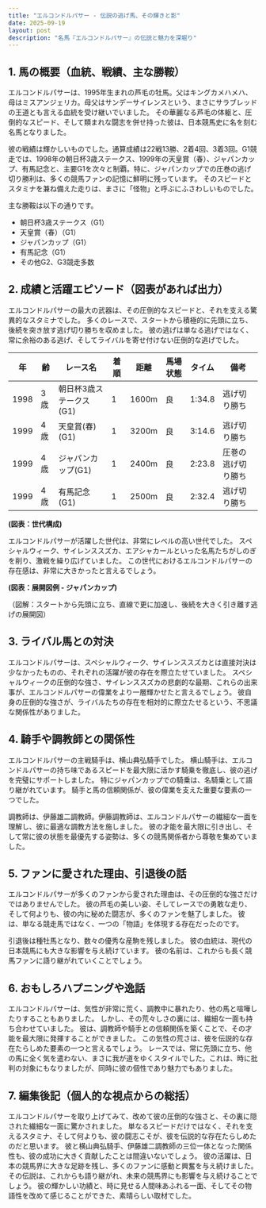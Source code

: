 ```yaml
---
title: "エルコンドルパサー - 伝説の逃げ馬、その輝きと影"
date: 2025-09-19
layout: post
description: "名馬『エルコンドルパサー』の伝説と魅力を深堀り"
---
```


## 1. 馬の概要（血統、戦績、主な勝鞍）

エルコンドルパサーは、1995年生まれの芦毛の牡馬。父はキングカメハメハ、母はミスアンジェリカ。母父はサンデーサイレンスという、まさにサラブレッドの王道とも言える血統を受け継いでいました。  その華麗なる芦毛の体躯と、圧倒的なスピード、そして類まれな闘志を併せ持った彼は、日本競馬史に名を刻む名馬となりました。

彼の戦績は輝かしいものでした。通算成績は22戦13勝、2着4回、3着3回。G1競走では、1998年の朝日杯3歳ステークス、1999年の天皇賞（春）、ジャパンカップ、有馬記念と、主要G1を次々と制覇。特に、ジャパンカップでの圧巻の逃げ切り勝利は、多くの競馬ファンの記憶に鮮明に残っています。  そのスピードとスタミナを兼ね備えた走りは、まさに「怪物」と呼ぶにふさわしいものでした。

主な勝鞍は以下の通りです。

* 朝日杯3歳ステークス（G1）
* 天皇賞（春）（G1）
* ジャパンカップ（G1）
* 有馬記念（G1）
* その他G2、G3競走多数


## 2. 成績と活躍エピソード（図表があれば出力）

エルコンドルパサーの最大の武器は、その圧倒的なスピードと、それを支える驚異的なスタミナでした。  多くのレースで、スタートから積極的に先頭に立ち、後続を突き放す逃げ切り勝ちを収めました。  彼の逃げは単なる逃げではなく、常に余裕のある逃げ、そしてライバルを寄せ付けない圧倒的な逃げでした。

| 年 | 齢 | レース名             | 着順 | 距離 | 馬場状態 | タイム       | 備考                                      |
|---|----|----------------------|-------|------|----------|-------------|-------------------------------------------|
| 1998 | 3歳 | 朝日杯3歳ステークス(G1) | 1     | 1600m | 良        | 1:34.8      | 逃げ切り勝ち                             |
| 1999 | 4歳 | 天皇賞(春)(G1)       | 1     | 3200m | 良        | 3:14.6      | 逃げ切り勝ち                             |
| 1999 | 4歳 | ジャパンカップ(G1)     | 1     | 2400m | 良        | 2:23.8      | 圧巻の逃げ切り勝ち                         |
| 1999 | 4歳 | 有馬記念(G1)         | 1     | 2500m | 良        | 2:32.4      | 逃げ切り勝ち                             |


**(図表：世代構成)**

エルコンドルパサーが活躍した世代は、非常にレベルの高い世代でした。  スペシャルウィーク、サイレンススズカ、エアシャカールといった名馬たちがしのぎを削り、激戦を繰り広げていました。  この世代におけるエルコンドルパサーの存在感は、非常に大きかったと言えるでしょう。


**(図表：展開図例 - ジャパンカップ)**

（図解：スタートから先頭に立ち、直線で更に加速し、後続を大きく引き離す逃げの展開図）


## 3. ライバル馬との対決

エルコンドルパサーは、スペシャルウィーク、サイレンススズカとは直接対決は少なかったものの、それぞれの活躍が彼の存在を際立たせていました。  スペシャルウィークの圧倒的な強さ、サイレンススズカの悲劇的な最期、これらの出来事が、エルコンドルパサーの偉業をより一層輝かせたと言えるでしょう。  彼自身の圧倒的な強さが、ライバルたちの存在を相対的に際立たせるという、不思議な関係性がありました。


## 4. 騎手や調教師との関係性

エルコンドルパサーの主戦騎手は、横山典弘騎手でした。  横山騎手は、エルコンドルパサーの持ち味であるスピードを最大限に活かす騎乗を徹底し、彼の逃げを完璧にサポートしました。  特にジャパンカップでの騎乗は、名騎乗として語り継がれています。  騎手と馬の信頼関係が、彼の偉業を支えた重要な要素の一つでした。

調教師は、伊藤雄二調教師。伊藤調教師は、エルコンドルパサーの繊細な一面を理解し、彼に最適な調教方法を施しました。  彼の才能を最大限に引き出し、そして常に彼の状態を最優先する姿勢は、多くの競馬関係者から尊敬を集めていました。


## 5. ファンに愛された理由、引退後の話

エルコンドルパサーが多くのファンから愛された理由は、その圧倒的な強さだけではありませんでした。  彼の芦毛の美しい姿、そしてレースでの勇敢な走り、そして何よりも、彼の内に秘めた闘志が、多くのファンを魅了しました。  彼は、単なる競走馬ではなく、一つの「物語」を体現する存在だったのです。

引退後は種牡馬となり、数々の優秀な産駒を残しました。  彼の血統は、現代の日本競馬にも大きな影響を与え続けています。  彼の名前は、これからも長く競馬ファンに語り継がれていくことでしょう。


## 6. おもしろハプニングや逸話

エルコンドルパサーは、気性が非常に荒く、調教中に暴れたり、他の馬と喧嘩したりすることもありました。  しかし、その荒々しさの裏には、繊細な一面も持ち合わせていました。  彼は、調教師や騎手との信頼関係を築くことで、その才能を最大限に発揮することができました。  この気性の荒さは、彼を伝説的な存在たらしめた要素の一つと言えるでしょう。  レースでは、常に先頭に立ち、他の馬に全く気を遣わない、まさに我が道をゆくスタイルでした。これは、時に批判の対象にもなりましたが、同時に彼の個性であり魅力でもありました。


## 7. 編集後記（個人的な視点からの総括）

エルコンドルパサーを取り上げてみて、改めて彼の圧倒的な強さと、その裏に隠された繊細な一面に驚かされました。  単なるスピードだけではなく、それを支えるスタミナ、そして何よりも、彼の闘志こそが、彼を伝説的な存在たらしめたのだと思います。  彼と横山典弘騎手、伊藤雄二調教師の三位一体となった関係性も、彼の成功に大きく貢献したことは間違いないでしょう。  彼の活躍は、日本の競馬界に大きな足跡を残し、多くのファンに感動と興奮を与え続けました。  その伝説は、これからも語り継がれ、未来の競馬界にも影響を与え続けることでしょう。  彼の輝かしい功績と、時に見せる人間味あふれる一面、そしてその物語性を改めて感じることができた、素晴らしい取材でした。

